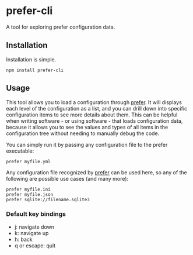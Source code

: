prefer-cli
==========

A tool for exploring prefer configuration data.


Installation
------------

Installation is simple.

    npm install prefer-cli


Usage
-----

This tool allows you to load a configuration through [prefer][prfr]. It will
displays each level of the configuration as a list, and you can drill down into
specific configuration items to see more details about them. This can be
helpful when writing software - or using software - that loads configuration
data, because it allows you to see the values and types of all items in the
configuration tree without needing to manually debug the code.

You can simply run it by passing any configuration file to the prefer
executable:

    prefer myfile.yml

Any configuration file recognized by [prefer][prfr] can be used here, so any of
the following are possible use cases (and many more):

    prefer myfile.ini
    prefer myfile.json
    prefer sqlite://filename.sqlite3


### Default key bindings

- j: navigate down
- k: navigate up
- h: back
- q or escape: quit


[prfr]: http://github.com/LimpidTech/prefer
